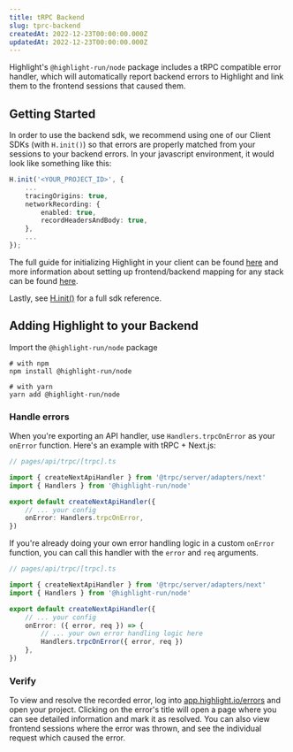 ```yaml
---
title: tRPC Backend
slug: tprc-backend
createdAt: 2022-12-23T00:00:00.000Z
updatedAt: 2022-12-23T00:00:00.000Z
---
```


Highlight's `@highlight-run/node` package includes a tRPC compatible error handler, which will automatically report backend errors to Highlight and link them to the frontend sessions that caused them.

## Getting Started

In order to use the backend sdk, we recommend using one of our Client SDKs (with `H.init()`) so that errors are properly matched from your sessions to your backend errors. In your javascript environment, it would look like something like this:

```typescript
H.init('<YOUR_PROJECT_ID>', {
    ...
    tracingOrigins: true,
	networkRecording: {
		enabled: true,
		recordHeadersAndBody: true,
	},
    ...
});
```


The full guide for initializing Highlight in your client can be found [here](../client-sdk/1_client-sdk-overview.md) and more information about setting up frontend/backend mapping for any stack can be found [here](../2_frontend-backend-mapping.md).

Lastly, see [H.init()](../../../sdk-docs/client.md#Hinit) for a full sdk reference.


## Adding Highlight to your Backend

Import the `@highlight-run/node` package

```shell
# with npm
npm install @highlight-run/node

# with yarn
yarn add @highlight-run/node
```

### Handle errors

When you're exporting an API handler, use `Handlers.trpcOnError` as your `onError` function. Here's an example with tRPC + Next.js:

```typescript
// pages/api/trpc/[trpc].ts

import { createNextApiHandler } from '@trpc/server/adapters/next'
import { Handlers } from '@highlight-run/node'

export default createNextApiHandler({
	// ... your config
	onError: Handlers.trpcOnError,
})
```

If you're already doing your own error handling logic in a custom `onError` function, you can call this handler with the `error` and `req` arguments.

```typescript
// pages/api/trpc/[trpc].ts

import { createNextApiHandler } from '@trpc/server/adapters/next'
import { Handlers } from '@highlight-run/node'

export default createNextApiHandler({
	// ... your config
	onError: ({ error, req }) => {
		// ... your own error handling logic here
		Handlers.trpcOnError({ error, req })
	},
})
```

### Verify

To view and resolve the recorded error, log into [app.highlight.io/errors](https://app.highlight.io/errors) and open your project. Clicking on the error's title will open a page where you can see detailed information and mark it as resolved. You can also view frontend sessions where the error was thrown, and see the individual request which caused the error.
